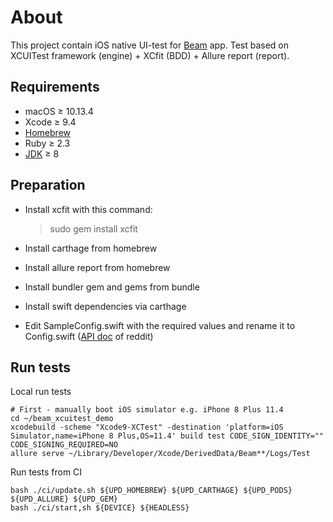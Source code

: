 # About
This project contain iOS native UI-test for [Beam](https://beamreddit.com) app. Test based on XCUITest framework (engine) + XCfit (BDD) + Allure report (report).   


## Requirements

* macOS ≥ 10.13.4
* Xcode ≥ 9.4
* [Homebrew](https://brew.sh)
* Ruby ≥ 2.3 
* [JDK](http://www.oracle.com/technetwork/java/javase/downloads/jdk8-downloads-2133151.html) ≥ 8

## Preparation

* Install xcfit with this command:

	> sudo gem install xcfit

* Install carthage from homebrew
* Install allure report from homebrew
* Install bundler gem and gems from bundle
* Install swift dependencies via carthage
* Edit SampleConfig.swift with the required values and rename it to Config.swift ([API doc](https://github.com/reddit-archive/reddit/wiki/OAuth2) of reddit)

## Run tests

Local run tests

    # First - manually boot iOS simulator e.g. iPhone 8 Plus 11.4
    cd ~/beam_xcuitest_demo
    xcodebuild -scheme "Xcode9-XCTest" -destination 'platform=iOS Simulator,name=iPhone 8 Plus,OS=11.4' build test CODE_SIGN_IDENTITY="" CODE_SIGNING_REQUIRED=NO
    allure serve ~/Library/Developer/Xcode/DerivedData/Beam**/Logs/Test

Run tests from CI
    
    bash ./ci/update.sh ${UPD_HOMEBREW} ${UPD_CARTHAGE} ${UPD_PODS} ${UPD_ALLURE} ${UPD_GEM}
    bash ./ci/start,sh ${DEVICE} ${HEADLESS}
    
